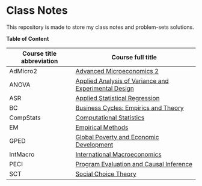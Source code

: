 # Class Notes

This repository is made to store my class notes and problem-sets solutions.

**Table of Content**

| Course title abbreviation | Course full title                                            |
| ------------------------- | ------------------------------------------------------------ |
| AdMicro2                  | [Advanced Microeconomics 2](AdMicro2/README.md)              |
| ANOVA                     | [Applied Analysis of Variance and Experimental Design](ANOVA/README.md) |
| ASR                       | [Applied Statistical Regression](ASR/README.md)              |
| BC                        | [Business Cycles: Empirics and Theory](BC/README.md)         |
| CompStats                 | [Computational Statistics](CompStats/README.md)              |
| EM                        | [Empirical Methods](EM/README.md)                            |
| GPED                      | [Global Poverty and Economic Development](GPED/README.md)    |
| IntMacro                  | [International Macroeconomics](IntMacro/README.md)           |
| PECI                      | [Program Evaluation and Causal Inference](PECI/README.md)    |
| SCT                       | [Social Choice Theory](SCT/README.md)                        |







